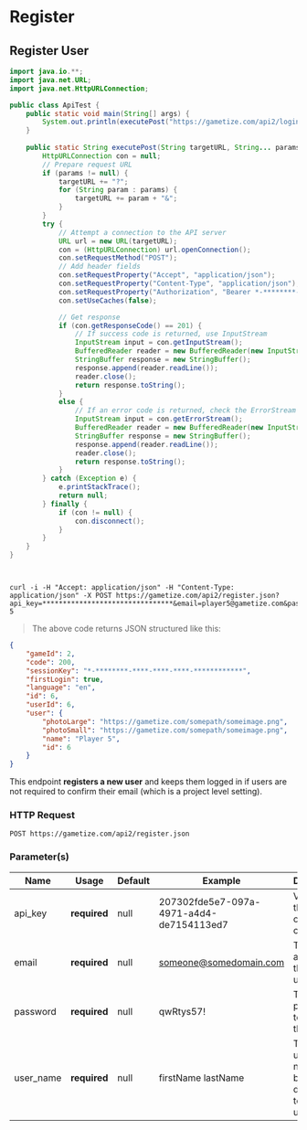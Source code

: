 # Register

## Register User

```java
import java.io.**;
import java.net.URL;
import java.net.HttpURLConnection;

public class ApiTest {
    public static void main(String[] args) {
        System.out.println(executePost("https://gametize.com/api2/login.json", "api_key=********************************", "email=player5@gametize.com", "password=********", "user_name=Player 5"));
    }
    
    public static String executePost(String targetURL, String... params) {
        HttpURLConnection con = null;
        // Prepare request URL
        if (params != null) {
            targetURL += "?";
            for (String param : params) {
                targetURL += param + "&";
            }
        }
        try {
            // Attempt a connection to the API server
            URL url = new URL(targetURL);
            con = (HttpURLConnection) url.openConnection();
            con.setRequestMethod("POST");
            // Add header fields
            con.setRequestProperty("Accept", "application/json");
            con.setRequestProperty("Content-Type", "application/json");
            con.setRequestProperty("Authorization", "Bearer *-********-****-****-****-************");
            con.setUseCaches(false);

            // Get response
            if (con.getResponseCode() == 201) {
                // If success code is returned, use InputStream
                InputStream input = con.getInputStream();
                BufferedReader reader = new BufferedReader(new InputStreamReader(input));
                StringBuffer response = new StringBuffer();
                response.append(reader.readLine());
                reader.close();
                return response.toString();
            }
            else {
                // If an error code is returned, check the ErrorStream instead
                InputStream input = con.getErrorStream();
                BufferedReader reader = new BufferedReader(new InputStreamReader(input));
                StringBuffer response = new StringBuffer();
                response.append(reader.readLine());
                reader.close();
                return response.toString();
            }
        } catch (Exception e) {
            e.printStackTrace();
            return null;
        } finally {
            if (con != null) {
                con.disconnect();
            }
        }
    }
}
```

```python
```

```javascript
```

```shell
curl -i -H "Accept: application/json" -H "Content-Type: application/json" -X POST https://gametize.com/api2/register.json?api_key=********************************&email=player5@gametize.com&password=********&user_name=Player 5
```

>The above code returns JSON structured like this:

```json
{
    "gameId": 2,
    "code": 200,
    "sessionKey": "*-********-****-****-****-************",
    "firstLogin": true,
    "language": "en",
    "id": 6,
    "userId": 6,
    "user": {
        "photoLarge": "https://gametize.com/somepath/someimage.png",
        "photoSmall": "https://gametize.com/somepath/someimage.png",
        "name": "Player 5",
        "id": 6
    }
}
```

This endpoint **registers a new user** and keeps them logged in if users are not required to confirm their email (which is a project level setting).

### HTTP Request
`POST https://gametize.com/api2/register.json`

### Parameter(s)
Name | Usage | Default | Example | Description
---|---|---|---|---
api_key | **required** | null | 207302fde5e7-097a-4971-a4d4-de7154113ed7 | Validates the identity of the API client.
email | **required** | null | someone@somedomain.com | The email address of the new user.
password | **required** | null | qwRtys57! | The new password to set for the user. 
user_name | **required** | null | firstName lastName | The new user's name (will be displayed to the user).
